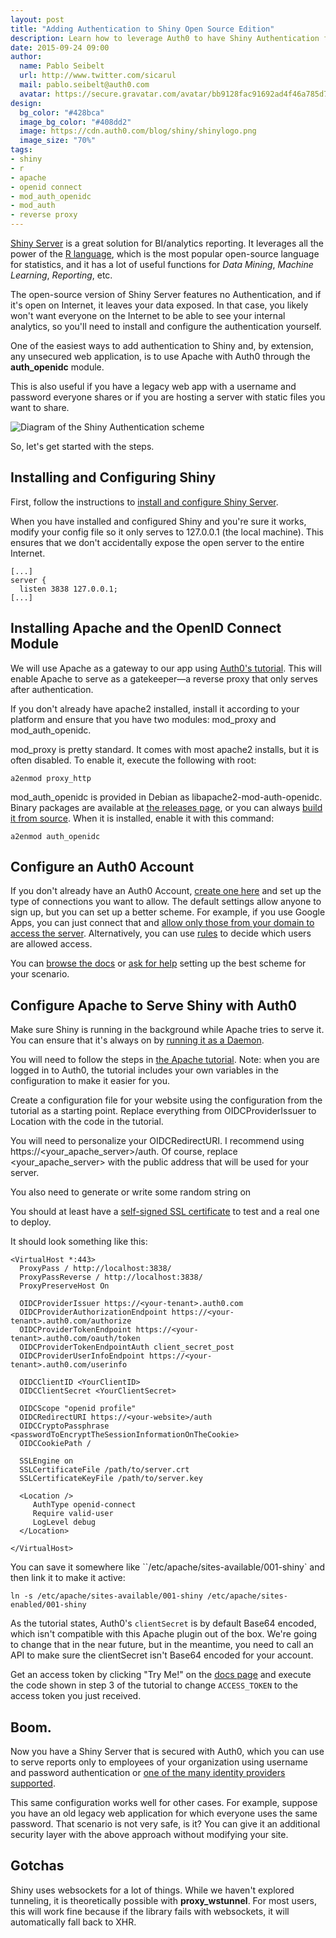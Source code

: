 ```yaml
---
layout: post
title: "Adding Authentication to Shiny Open Source Edition"
description: Learn how to leverage Auth0 to have Shiny Authentication for the open source version or another legacy website.
date: 2015-09-24 09:00
author:
  name: Pablo Seibelt
  url: http://www.twitter.com/sicarul
  mail: pablo.seibelt@auth0.com
  avatar: https://secure.gravatar.com/avatar/bb9128fac91692ad4f46a785d772dd39?s=200
design:
  bg_color: "#428bca"
  image_bg_color: "#408dd2"
  image: https://cdn.auth0.com/blog/shiny/shinylogo.png
  image_size: "70%"
tags:
- shiny
- r
- apache
- openid connect
- mod_auth_openidc
- mod_auth
- reverse proxy
---
```



[Shiny Server](https://www.rstudio.com/products/shiny/shiny-server/)  is a great solution for BI/analytics reporting. It leverages all the power of the [R language](https://www.r-project.org/), which is the most popular open-source language for statistics, and it has a lot of useful functions for *Data Mining*, *Machine Learning*, *Reporting*, etc.

The open-source version of Shiny Server features no Authentication, and if it's open on Internet, it leaves your data exposed. In that case, you likely won't want everyone on the Internet to be able to see your internal analytics, so you'll need to install and configure the authentication yourself.

One of the easiest ways to add authentication to Shiny and, by extension, any unsecured web application, is to use Apache with Auth0 through the **auth_openidc** module.

This is also useful if you have a legacy web app with a username and password everyone shares or if you are hosting a server with static files you want to share.

![Diagram of the Shiny Authentication scheme](https://docs.google.com/drawings/d/1PXZv42IYIjoc2_wAVDc5EzY7-uzD6vs_ShP_GiAo4_g/pub?w=959&h=638)

So, let's get started with the steps.

## Installing and Configuring Shiny

First, follow the instructions to [install and configure Shiny Server](https://www.rstudio.com/products/shiny/download-server/).

When you have installed and configured Shiny and you're sure it works, modify your config file so it only serves to 127.0.0.1 (the local machine). This ensures that we don't accidentally expose the open server to the entire Internet.

```
[...]
server {
  listen 3838 127.0.0.1;
[...]
```

## Installing Apache and the OpenID Connect Module

We will use Apache as a gateway to our app using [Auth0's tutorial](https://auth0.com/docs/server-platforms/apache). This will enable Apache to serve as a gatekeeper—a reverse proxy that only serves after authentication.

If you don't already have apache2 installed, install it according to your platform and ensure that you have two modules: mod_proxy and mod_auth_openidc.

mod_proxy is pretty standard. It comes with most apache2 installs, but it is often disabled. To enable it, execute the following with root:

```
a2enmod proxy_http
```

mod_auth_openidc is provided in Debian as libapache2-mod-auth-openidc. Binary packages are available at [the releases page](https://github.com/pingidentity/mod_auth_openidc/releases), or you can always [build it from source](https://github.com/pingidentity/mod_auth_openidc/blob/master/INSTALL). When it is installed, enable it with this command:

```
a2enmod auth_openidc
```

## Configure an Auth0 Account

If you don't already have an Auth0 Account, [create one here](http://auth0.com/signup) and set up the type of connections you want to allow. The default settings allow anyone to sign up, but you can set up a better scheme. For example, if you use Google Apps, you can just connect that and [allow only those from your domain to access the server](https://manage.auth0.com/#/connections/enterprise). Alternatively, you can use [rules](https://manage.auth0.com/#/rules) to decide which users are allowed access.

You can [browse the docs](https://auth0.com/docs) or [ask for help](https://auth0.com/support) setting up the best scheme for your scenario.

## Configure Apache to Serve Shiny with Auth0

Make sure Shiny is running in the background while Apache tries to serve it. You can ensure that it's always on by [running it as a Daemon](https://rstudio.github.io/shiny-server/latest/#stopping-and-starting).

You will need to follow the steps in [the Apache tutorial](https://auth0.com/docs/server-platforms/apache). Note: when you are logged in to Auth0, the tutorial includes your own variables in the configuration to make it easier for you.

Create a configuration file for your website using the configuration from the tutorial as a starting point. Replace everything from OIDCProviderIssuer to Location with the code in the tutorial.

You will need to personalize your OIDCRedirectURI. I recommend using https://<your_apache_server>/auth. Of course, replace <your_apache_server> with the public address that will be used for your server.

You also need to generate or write some random string on <passwordToEncryptTheSessionInformationOnTheCookie>

You should at least have a [self-signed SSL certificate](https://devcenter.heroku.com/articles/ssl-certificate-self) to test and a real one to deploy.

It should look something like this:

```
<VirtualHost *:443>
  ProxyPass / http://localhost:3838/
  ProxyPassReverse / http://localhost:3838/
  ProxyPreserveHost On

  OIDCProviderIssuer https://<your-tenant>.auth0.com
  OIDCProviderAuthorizationEndpoint https://<your-tenant>.auth0.com/authorize
  OIDCProviderTokenEndpoint https://<your-tenant>.auth0.com/oauth/token
  OIDCProviderTokenEndpointAuth client_secret_post
  OIDCProviderUserInfoEndpoint https://<your-tenant>.auth0.com/userinfo

  OIDCClientID <YourClientID>
  OIDCClientSecret <YourClientSecret>

  OIDCScope "openid profile"
  OIDCRedirectURI https://<your-website>/auth
  OIDCCryptoPassphrase <passwordToEncryptTheSessionInformationOnTheCookie>
  OIDCCookiePath /

  SSLEngine on
  SSLCertificateFile /path/to/server.crt
  SSLCertificateKeyFile /path/to/server.key

  <Location />
     AuthType openid-connect
     Require valid-user
     LogLevel debug
  </Location>

</VirtualHost>
```

You can save it somewhere like ``/etc/apache/sites-available/001-shiny` and then link it to make it active:

```
ln -s /etc/apache/sites-available/001-shiny /etc/apache/sites-enabled/001-shiny
```

As the tutorial states, Auth0's `clientSecret` is by default Base64 encoded, which isn't compatible with this Apache plugin out of the box. We're going to change that in the near future, but in the meantime, you need to call an API to make sure the clientSecret isn't Base64 encoded for your account.

Get an access token by clicking "Try Me!" on the [docs page](https://auth0.com/docs/api/v1#!#post--oauth-token) and execute the code shown in step 3 of the tutorial to change `ACCESS_TOKEN` to the access token you just received.

## Boom.

Now you have a Shiny Server that is secured with Auth0, which you can use to serve reports only to employees of your organization using username and password authentication or [one of the many identity providers supported](https://auth0.com/docs/identityproviders).

This same configuration works well for other cases. For example, suppose you have an old legacy web application for which everyone uses the same password. That scenario is not very safe, is it? You can give it an additional security layer with the above approach without modifying your site.

## Gotchas

Shiny uses websockets for a lot of things. While we haven't explored tunneling, it is theoretically possible with **proxy_wstunnel**. For most users, this will work fine because if the library fails with websockets, it will automatically fall back to XHR.
